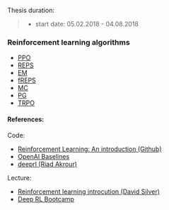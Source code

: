 Thesis duration: 
> * start date: 05.02.2018 - 04.08.2018 

### Reinforcement learning algorithms

- [PPO](rl/PPO)
- [REPS](rl/REPS)
- [EM](rl/EM)
- [fREPS](rl/fREPS)
- [MC](rl/MC)
- [PG](rl/pg)
- [TRPO](rl/TRPO)

#### References:

Code:
- [Reinforcement Learning: An introduction (Github)](https://github.com/dennybritz/reinforcement-learning)
- [OpenAI Baselines](https://github.com/openai/baselines)
- [deeprl (Riad Akrour)](https://git.ias.informatik.tu-darmstadt.de/akrour/deeprl)

Lecture:
- [Reinforcement learning introcution (David Silver)](https://www.youtube.com/watch?v=2pWv7GOvuf0&list=PL7-jPKtc4r78-wCZcQn5IqyuWhBZ8fOxT)
- [Deep RL Bootcamp](https://sites.google.com/view/deep-rl-bootcamp/lectures)

